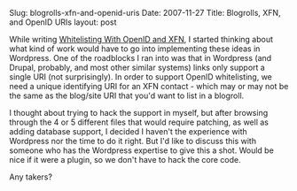 Slug: blogrolls-xfn-and-openid-uris
Date: 2007-11-27
Title: Blogrolls, XFN, and OpenID URIs
layout: post

While writing [Whitelisting With OpenID and XFN](http://redmonk.net/archives/2007/11/25/making-a-list-whitelisting-with-openid-and-xfn/), I started thinking about what kind of work would have to go into implementing these ideas in Wordpress. One of the roadblocks I ran into was that in Wordpress (and Drupal, probably, and most other similar systems) links only support a single URI (not surprisingly). In order to support OpenID whitelisting, we need a unique identifying URI for an XFN contact - which may or may not be the same as the blog/site URI that you'd want to list in a blogroll.

I thought about trying to hack the support in myself, but after browsing through the 4 or 5 different files that would require patching, as well as adding database support, I decided I haven't the experience with Wordpress nor the time to do it right. But I'd like to discuss this with someone who has the Wordpress expertise to give this a shot. Would be nice if it were a plugin, so we don't have to hack the core code.

Any takers?
